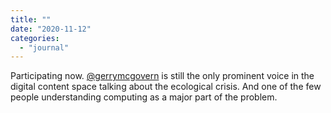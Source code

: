 ```yaml
---
title: ""
date: "2020-11-12"
categories: 
  - "journal"
---
```


Participating now. [@gerrymcgovern](https://twitter.com/gerrymcgovern) is still the only prominent voice in the digital content space talking about the ecological crisis. And one of the few people understanding computing as a major part of the problem.
